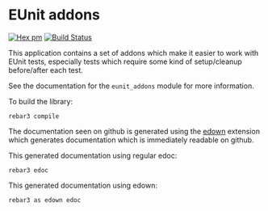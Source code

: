 EUnit addons
============

[![Hex pm](https://img.shields.io/hexpm/v/eunit_addons.svg?style=flat)](https://hex.pm/packages/eunit_addons) [![Build Status](https://travis-ci.org/klajo/eunit_addons.svg?branch=master)](https://travis-ci.org/klajo/eunit_addons)

This application contains a set of addons which make it easier to work
with EUnit tests, especially tests which require some kind of
setup/cleanup before/after each test.

See the documentation for the `eunit_addons` module for more information.

To build the library:

    rebar3 compile

The documentation seen on github is generated using the [edown][1]
extension which generates documentation which is immediately readable
on github.

This generated documentation using regular edoc:

    rebar3 edoc

This generated documentation using edown:

    rebar3 as edown edoc

[1]: https://github.com/uwiger/edown

